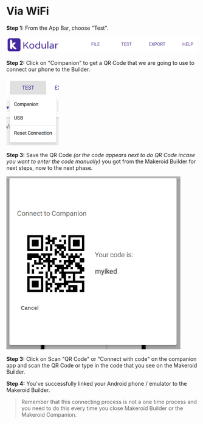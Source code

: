 # Via WiFi

**Step 1:** From the App Bar, choose "Test".

![](/assets/images/live-development/wifi-1.png)

**Step 2:** Click on "Companion" to get a QR Code that we are going to use to connect our phone to the Builder.

![](/assets/images/live-development/wifi-2.png)

**Step 3:** Save the QR Code _\(or the code appears next to do QR Code incase you want to enter the code manually\)_ you got from the Makeroid Builder for next steps, now to the next phase.

![](/assets/images/live-development/wifi-3.png)

**Step 3:** Click on Scan "QR Code" or "Connect with code" on the companion app and scan the QR Code or type in the code that you see on the Makeroid Builder.

**Step 4:** You've successfully linked your Android phone / emulator to the Makeroid Builder. 

> Remember that this connecting process is not a one time process and you need to do this every time you close Makeroid Builder or the Makeroid Companion.